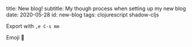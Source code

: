 title: New blog!
subtitle: My though process when setting up my new blog
date: 2020-05-28
id: new-blog
tags: clojurescript shadow-cljs

Export with `,e C-s mm`

Emoji 🖤


